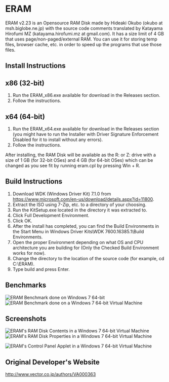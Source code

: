 # ERAM

ERAM v2.23 is an Opensource RAM Disk made by Hideaki Okubo (okubo at msh.biglobe.ne.jp) with the source code comments translated by Katayama Hirofumi MZ (katayama.hirofumi.mz at gmail.com). It has a size limit of 4 GB that uses page/non-paged/external RAM. You can use it for storing temp files, browser cache, etc. in order to speed up the programs that use those files.

## Install Instructions

x86 (32-bit)
------------
1. Run the ERAM_x86.exe available for download in the Releases section.
2. Follow the instructions.

x64 (64-bit)
------------
1. Run the ERAM_x64.exe available for download in the Releases section (you might have to run the Installer with Driver Signature Enforcement Disabled for it to install without any errors).
2. Follow the instructions.

After installing, the RAM Disk will be available as the R: or Z: drive with a size of 1 GB (for 32-bit OSes) and 4 GB (for 64-bit OSes) which can be changed as you see fit by running eram.cpl by pressing Win + R.

## Build Instructions

1. Download WDK (Windows Driver Kit) 7.1.0 from https://www.microsoft.com/en-us/download/details.aspx?id=11800.
2. Extract the ISO using 7-Zip, etc. to a directory of your choosing.
3. Run the KitSetup.exe located in the directory it was extracted to.
4. Click Full Development Environment.
5. Click OK.
6. After the install has completed, you can find the Build Environments in the Start Menu in Windows Driver Kits\WDK 7600.16385.1\Build Environments.
7. Open the proper Environment depending on what OS and CPU architecture you are building for (Only the Checked Build Environment works for now).
8. Change the directory to the location of the source code (for example, cd C:\ERAM).
9. Type build and press Enter.

## Benchmarks

![ERAM Benchmark done on Windows 7 64-bit](images/benchmark.png)
![ERAM Benchmark done on a Windows 7 64-bit Virtual Machine](images/benchmark_2.png)

## Screenshots

![ERAM's RAM Disk Contents in a Windows 7 64-bit Virtual Machine](images/Empty_ERAM_Drive.png)
![ERAM's RAM Disk Properties in a Windows 7 64-bit Virtual Machine](images/ERAM_Drive_Properties.png)

![ERAM's Control Panel Applet in a Windows 7 64-bit Virtual Machine](images/ERAM_Options.png)

## Original Developer's Website

http://www.vector.co.jp/authors/VA000363
